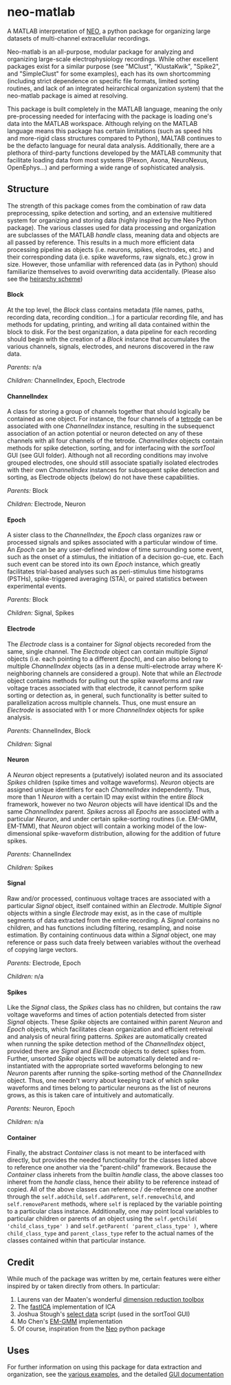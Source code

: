 # neo-matlab
A MATLAB interpretation of [NEO](http://neuralensemble.org/neo/), a python package for organizing large datasets of multi-channel extracellular recordings.

Neo-matlab is an all-purpose, modular package for analyzing and organizing large-scale electrophysiology recordings. While other excellent packages exist for a similar purpose (see "MClust", "KlustaKwik", "Spike2", and "SimpleClust" for some examples), each has its own shortcomming (including strict dependence on specific file formats, limited sorting routines, and lack of an integrated heirarchical organization system) that the neo-matlab package is aimed at resolving. 

This package is built completely in the MATLAB language, meaning the only pre-processing needed for interfacing with the package is loading one's data into the MATLAB workspace. Although relying on the MATLAB language means this package has certain limitations (such as speed hits and more-rigid class structures compared to Python), MALTAB continues to be the defacto language for neural data analysis. Additionally, there are a plethora of third-party functions developed by the MATLAB community that facilitate loading data from most systems (Plexon, Axona, NeuroNexus, OpenEphys...) and performing a wide range of sophisticated analysis. 

## Structure
The strength of this package comes from the combination of raw data preprocessing, spike detection and sorting, and an extensive multitiered system for organizing and storing data (highly inspired by the Neo Python package). The various classes used for data processing and organization are subclasses of the MATLAB *handle* class, meaning data and objects are all passed by reference. This results in a much more efficient data processing pipeline as objects (i.e. neurons, spikes, electrodes, etc.) and their corresponding data (i.e. spike waveforms, raw signals, etc.) grow in size. However, those unfamiliar with referenced data (as in Python) should familiarize themselves to avoid overwriting data accidentally. (Please also see the [heirarchy scheme](images/MatlabNeo_schematic.pdf))

#### Block 
At the top level, the *Block* class contains metadata (file names, paths, recording data, recording condition...) for a particular recording file, and has methods for updating, printing, and writing all data contained within the block to disk. For the best organization, a data pipeline for each recording should begin with the creation of a *Block* instance that accumulates the various channels, signals, electrodes, and neurons discovered in the raw data. 

*Parents:* n/a

*Children:* ChannelIndex, Epoch, Electrode

#### ChannelIndex
A class for storing a group of channels together that should logically be contained as one object. For instance, the four channels of a [tetrode](https://en.wikipedia.org/wiki/Tetrode_(biology)) can be associated with one *ChannelIndex* instance, resulting in the subsequenct association of an action potential or neuron detected on any of these channels with all four channels of the tetrode. *ChannelIndex* objects contain methods for spike detection, sorting, and for interfacing with the *sortTool* GUI (see GUI folder). Although not all recording conditions may involve grouped electrodes, one should still associate spatially isolated electrodes with their own *ChannelIndex* instances for subsequent spike detection and sorting, as Electrode objects (below) do not have these capabilities.

*Parents:* Block

*Children:* Electrode, Neuron

#### Epoch
A sister class to the *ChannelIndex*, the *Epoch* class organizes raw or processed signals and spikes associated with a particular window of time. An *Epoch* can be any user-defined window of time surrounding some event, such as the onset of a stimulus, the initiation of a decision go-cue, etc. Each such event can be stored into its own *Epoch* instance, which greatly facilitates trial-based analyses such as peri-stimulus time histograms (PSTHs), spike-triggered averaging (STA), or paired statistics between experimental events. 

*Parents:* Block

*Children:* Signal, Spikes

#### Electrode
The *Electrode* class is a container for *Signal* objects recoreded from the same, single channel. The *Electrode* object can contain multiple *Signal* objects (i.e. each pointing to a different *Epoch*), and can also belong to multiple *ChannelIndex* objects (as in a dense multi-electrode array where K-neighboring channels are considered a group). Note that while an *Electrode* object contains methods for pulling out the spike waveforms and raw voltage traces associated with that electrode, it cannot perform spike sorting or detection as, in general, such functionality is better suited to parallelization across multiple channels. Thus, one must ensure an *Electrode* is associated with 1 or more *ChannelIndex* objects for spike analysis.

*Parents:* ChannelIndex, Block

*Children:* Signal

#### Neuron
A *Neuron* object represents a (putatively) isolated neuron and its associated *Spikes* children (spike times and voltage waveforms). *Neuron* objects are assigned unique identifiers for each *ChannelIndex* independently. Thus, more than 1 *Neuron* with a certain ID may exist within the entire *Block* framework, however no two *Neuron* objects will have identical IDs and the same *ChannelIndex* parent. *Spikes* across all *Epochs* are associated with a particular *Neuron*, and under certain spike-sorting routines (i.e. EM-GMM, EM-TMM), that *Neuron* object will contain a working model of the low-dimensional spike-waveform distribution, allowing for the addition of future spikes.   

*Parents:* ChannelIndex

*Children:* Spikes

#### Signal
Raw and/or processed, continuous voltage traces are associated with a particular *Signal* object, itself contained within an *Electrode*. Multiple *Signal* objects within a single *Electrode* may exist, as in the case of multiple segments of data extracted from the entire recording. A *Signal* contains no children, and has functions including filtering, resampling, and noise estimation. By containing continuous data within a *Signal* object, one may reference or pass such data freely between variables without the overhead of copying large vectors.

*Parents:* Electrode, Epoch

*Children:* n/a

#### Spikes
Like the *Signal* class, the *Spikes* class has no children, but contains the raw voltage waveforms and times of action potentials detected from sister *Signal* objects. These *Spike* objects are contained within parent *Neuron* and *Epoch* objects, which facilitates clean organization and efficient retreival and analysis of neural firing patterns. *Spikes* are automatically created when running the spike detection method of the *ChannelIndex* object, provided there are *Signal* and *Electrode* objects to detect spikes from. Further, unsorted *Spike* objects will be automatically deleted and re-instantiated with the appropriate sorted waveforms belonging to new *Neuron* parents after running the spike-sorting method of the *ChannelIndex* object. Thus, one needn't worry about keeping track of which spike waveforms and times belong to particular neurons as the list of neurons grows, as this is taken care of intuitively and automatically.

*Parents:* Neuron, Epoch

*Children:* n/a

#### Container
Finally, the abstract *Container* class is not meant to be interfaced with directly, but provides the needed functionality for the classes listed above to reference one another via the "parent-child" framework. Because the *Container* class inherets from the builtin *handle* class, the above classes too inheret from the *handle* class, hence their ability to be reference instead of copied. All of the above classes can reference / de-reference one another through the `self.addChild`, `self.addParent`, `self.removeChild`, and `self.removeParent` methods, where `self` is replaced by the variable pointing to a particular class instance. Additionally, one may point local variables to particular children or parents of an object using the `self.getChild( 'child_class_type' )` and `self.getParent( 'parent_class_type' )`, where `child_class_type` and `parent_class_type` refer to the actual names of the classes contained within that particular instance. 

## Credit
While much of the package was written by me, certain features were either inspired by or taken directly from others. In particular:

1. Laurens van der Maaten's wonderful [dimension reduction toolbox](https://lvdmaaten.github.io/drtoolbox/)
2. The [fastICA](https://research.ics.aalto.fi/ica/fastica/) implementation of ICA
3. Joshua Stough's [select data](http://www.mathworks.com/matlabcentral/fileexchange/37956-select-data) script (used in the sortTool GUI)
4. Mo Chen's [EM-GMM](https://github.com/PRML/PRMLT) implementation
5. Of course, inspiration from the [Neo](http://neuralensemble.org/neo/) python package

## Uses 
For further information on using this package for data extraction and organization, see the [various examples](docs/examples), and the detailed [GUI documentation](docs/GUI_manual.pdf)







